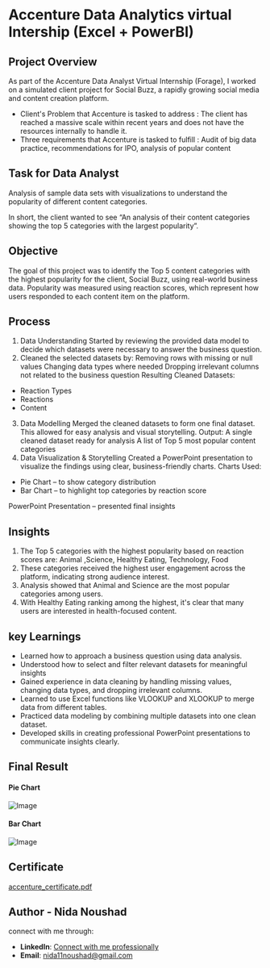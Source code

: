 # Accenture Data Analytics virtual Intership (Excel + PowerBI)


## Project Overview
As part of the Accenture Data Analyst Virtual Internship (Forage), I worked on a simulated client project for Social Buzz, a rapidly growing social media and content creation platform.
* Client's Problem that Accenture is tasked to address : The client has reached a massive scale within recent years and does not have the resources internally to handle it.
* Three requirements that Accenture is tasked to fulfill : Audit of big data practice, recommendations for IPO, analysis of popular content

## Task for Data Analyst
Analysis of sample data sets with visualizations to understand the popularity of different content categories.

In short, the client wanted to see “An analysis of their content categories showing the top 5 categories with the largest popularity”.

## Objective
The goal of this project was to identify the Top 5 content categories with the highest popularity for the client, Social Buzz, using real-world business data. Popularity was measured using reaction scores, which represent how users responded to each content item on the platform.

## Process
1. Data Understanding
Started by reviewing the provided data model to decide which datasets were necessary to answer the business question.
2. Cleaned the selected datasets by:
Removing rows with missing or null values
Changing data types where needed
Dropping irrelevant columns not related to the business question
Resulting Cleaned Datasets:
* Reaction Types
* Reactions
* Content
3. Data Modelling
Merged the cleaned datasets to form one final dataset. This allowed for easy analysis and visual storytelling.
Output:
A single cleaned dataset ready for analysis
A list of Top 5 most popular content categories
4. Data Visualization & Storytelling
Created a PowerPoint presentation to visualize the findings using clear, business-friendly charts.
Charts Used:
* Pie Chart – to show category distribution
* Bar Chart – to highlight top categories by reaction score

PowerPoint Presentation – presented final insights


## Insights
1. The Top 5 categories with the highest popularity based on reaction scores are:
Animal ,Science, Healthy Eating, Technology, Food
2. These categories received the highest user engagement across the platform, indicating strong audience interest.
3. Analysis showed that Animal and Science are the most popular categories among users.
4. With Healthy Eating ranking among the highest, it's clear that many users are interested in health-focused content.

## key Learnings
* Learned how to approach a business question using data analysis.
* Understood how to select and filter relevant datasets for meaningful insights
* Gained experience in data cleaning by handling missing values, changing data types, and dropping irrelevant columns.
* Learned to use Excel functions like VLOOKUP and XLOOKUP to merge data from different tables.
* Practiced data modeling by combining multiple datasets into one clean dataset.
* Developed skills in creating professional PowerPoint presentations to communicate insights clearly.

## Final Result
#### Pie Chart
![Image](https://github.com/user-attachments/assets/0abf1a15-7404-4a2f-b5dd-d610feff3a15)

#### Bar Chart
![Image](https://github.com/user-attachments/assets/4f5707ed-0383-48f4-b7b8-af44afae6f2a)

## Certificate
[accenture_certificate.pdf](https://github.com/user-attachments/files/19622299/accenture_certificate.pdf)

## Author - Nida Noushad

 connect with me through:

 - **LinkedIn**: [Connect with me professionally](www.linkedin.com/in/nidanoushad)
-  **Email**: nida11noushad@gmail.com
